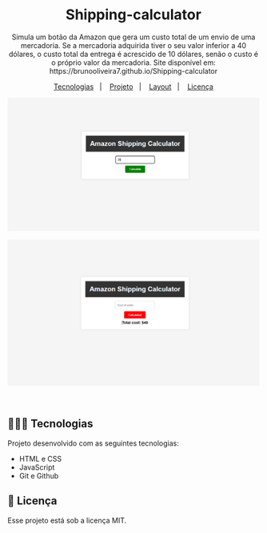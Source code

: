 <h1 align="center"> Shipping-calculator </h1>

<p align="center">
 Simula um botão da Amazon que gera um custo total de um envio de uma mercadoria. Se a mercadoria adquirida tiver o seu valor inferior a 40 dólares, o custo total da entrega é acrescido de 10 dólares, senão o custo é o próprio valor da mercadoria. Site disponível em: https://brunooliveira7.github.io/Shipping-calculator
</p>

<p align="center">
  <a href="#-tecnologias">Tecnologias</a>&nbsp;&nbsp;&nbsp;|&nbsp;&nbsp;&nbsp;
  <a href="#-projeto">Projeto</a>&nbsp;&nbsp;&nbsp;|&nbsp;&nbsp;&nbsp;
  <a href="#-layout">Layout</a>&nbsp;&nbsp;&nbsp;|&nbsp;&nbsp;&nbsp;
  <a href="#memo-licença">Licença</a>
</p>

<p align="center">
  <img alt="License" src="https://github.com/brunooliveira7/Shipping-calculator/blob/main/src/Layout%201.png">
</p>

<p align="center">
  <img alt="License" src="https://github.com/brunooliveira7/Shipping-calculator/blob/main/src/Layout%202.png">
</p>

<br>

## 🧑🏻‍💻 Tecnologias

Projeto desenvolvido com as seguintes tecnologias:

- HTML e CSS
- JavaScript
- Git e Github

## :memo: Licença

Esse projeto está sob a licença MIT.
